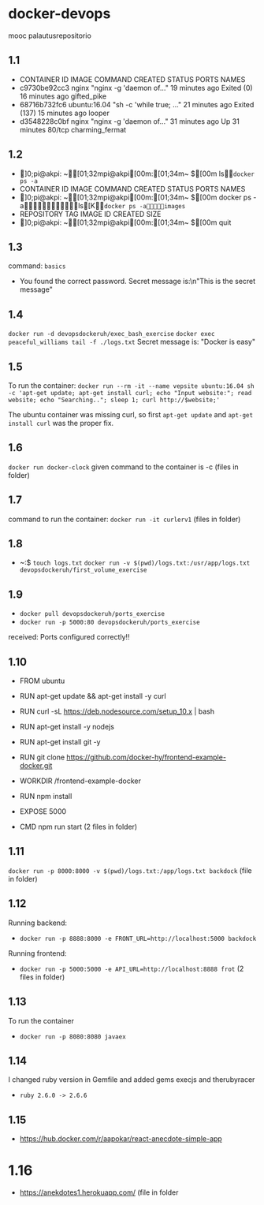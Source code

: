 # docker-devops
mooc palautusrepositorio

## 1.1
* CONTAINER ID        IMAGE               COMMAND                  CREATED             STATUS                        PORTS               NAMES
* c9730be92cc3        nginx               "nginx -g 'daemon of…"   19 minutes ago      Exited (0) 16 minutes ago                         gifted_pike
* 68716b732fc6        ubuntu:16.04        "sh -c 'while true; …"   21 minutes ago      Exited (137) 15 minutes ago                       looper
* d3548228c0bf        nginx               "nginx -g 'daemon of…"   31 minutes ago      Up 31 minutes                 80/tcp              charming_fermat

## 1.2
* ]0;pi@akpi: ~[01;32mpi@akpi[00m:[01;34m~ $[00m ls`docker ps -a`
* CONTAINER ID        IMAGE               COMMAND             CREATED             STATUS              PORTS               NAMES
* ]0;pi@akpi: ~[01;32mpi@akpi[00m:[01;34m~ $[00m docker ps -als[K`docker ps -aimages`
* REPOSITORY          TAG                 IMAGE ID            CREATED             SIZE
* ]0;pi@akpi: ~[01;32mpi@akpi[00m:[01;34m~ $[00m quit

## 1.3 
command: `basics`
* You found the correct password. Secret message is:\n"This is the secret message"

## 1.4
`docker run -d devopsdockeruh/exec_bash_exercise`
`docker exec peaceful_williams tail -f ./logs.txt`
Secret message is:
"Docker is easy"

## 1.5
To run the container:
`docker run --rm -it --name vepsite ubuntu:16.04 sh -c 'apt-get update; apt-get install curl; echo "Input website:"; read website; echo "Searching.."; sleep 1; curl http://$website;'`

The ubuntu container was missing curl, so first 
`apt-get update`
and
`apt-get install curl`
was the proper fix.

## 1.6
`docker run docker-clock`
given command to the container is -c
(files in folder)

## 1.7
command to run the container:
`docker run -it curlerv1`
(files in folder)

## 1.8
* ~:$ `touch logs.txt`
`docker run -v $(pwd)/logs.txt:/usr/app/logs.txt devopsdockeruh/first_volume_exercise`

## 1.9
* `docker pull devopsdockeruh/ports_exercise`
* `docker run -p 5000:80 devopsdockeruh/ports_exercise`

received:
Ports configured correctly!!

## 1.10
* FROM ubuntu

* RUN apt-get update && apt-get install -y curl
* RUN curl -sL https://deb.nodesource.com/setup_10.x | bash
* RUN apt-get install -y nodejs
* RUN apt-get install git -y
* RUN git clone https://github.com/docker-hy/frontend-example-docker.git
* WORKDIR /frontend-example-docker
* RUN npm install
* EXPOSE 5000
* CMD npm run start
(2 files in folder)

## 1.11
`docker run -p 8000:8000 -v $(pwd)/logs.txt:/app/logs.txt backdock`
(file in folder)

## 1.12

Running backend:

* `docker run -p 8888:8000 -e FRONT_URL=http://localhost:5000 backdock`

Running frontend:

* `docker run -p 5000:5000 -e API_URL=http://localhost:8888 frot`
(2 files in folder)

## 1.13
To run the container

* `docker run -p 8080:8080 javaex`

## 1.14 
I changed ruby version in Gemfile and added gems execjs and therubyracer

* `ruby 2.6.0 -> 2.6.6`

## 1.15 
* https://hub.docker.com/r/aapokar/react-anecdote-simple-app

# 1.16
* https://anekdotes1.herokuapp.com/
(file in folder
